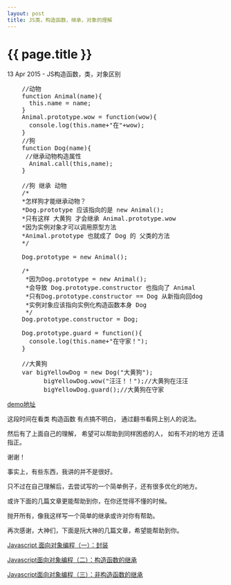 ```yaml
---
layout: post
title: JS类，构造函数，继承，对象的理解
---
```


{{ page.title }}
================

<p class="meta">13 Apr 2015 - JS构造函数，类，对象区别</p>

<pre class="language-javascript">
    //动物
    function Animal(name){
      this.name = name;
    }
    Animal.prototype.wow = function(wow){
      console.log(this.name+"在"+wow);
    }
    //狗
    function Dog(name){
     //继承动物构造属性
      Animal.call(this,name);
    }
    
    //狗 继承 动物
    /*
    *怎样狗才能继承动物？
	*Dog.prototype 应该指向的是 new Animal();
	*只有这样 大黄狗 才会继承 Animal.prototype.wow 
	*因为实例对象才可以调用原型方法
	*Animal.prototype 也就成了 Dog 的 父类的方法
    */

    Dog.prototype = new Animal();

	/*
     *因为Dog.prototype = new Animal();
	 *会导致 Dog.prototype.constructor 也指向了 Animal
	 *只有Dog.prototype.constructor == Dog 从新指向回dog
	 *实例对象应该指向实例化构造函数本身 Dog
	 */
    Dog.prototype.constructor = Dog;

    Dog.prototype.guard = function(){
      console.log(this.name+"在守家！");
    }

    //大黄狗  
    var bigYellowDog = new Dog("大黄狗");
    	  bigYellowDog.wow("汪汪！！");//大黄狗在汪汪
    	  bigYellowDog.guard();//大黄狗在守家
</pre>

[demo地址](https://github.com/wanggao421/jsmodule/blob/master/class.js)

这段时间在看类 构造函数 有点搞不明白，
通过翻书看网上别人的说法。

然后有了上面自己的理解，
希望可以帮助到同样困惑的人，
如有不对的地方 还请指正。

谢谢！

事实上，有些东西，我讲的并不是很好。

只不过在自己理解后，去尝试写的一个简单例子，还有很多优化的地方。

或许下面的几篇文章更能帮助到你，在你还觉得不懂的时候。

抛开所有，像我这样写一个简单的继承或许对你有帮助。

再次感谢，大神们，下面是阮大神的几篇文章，希望能帮助到你。

[Javascript 面向对象编程（一）：封装](http://www.ruanyifeng.com/blog/2010/05/object-oriented_javascript_encapsulation.html)

[Javascript面向对象编程（二）：构造函数的继承](http://www.ruanyifeng.com/blog/2010/05/object-oriented_javascript_inheritance.html)

[Javascript面向对象编程（三）：非构造函数的继承](http://www.ruanyifeng.com/blog/2010/05/object-oriented_javascript_inheritance_continued.html)
